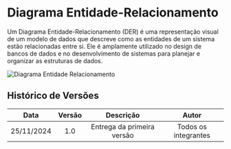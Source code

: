 # Diagrama Entidade-Relacionamento

Um Diagrama Entidade-Relacionamento (DER) é uma representação visual de um modelo de dados que descreve como as entidades de um sistema estão relacionadas entre si. Ele é amplamente utilizado no design de bancos de dados e no desenvolvimento de sistemas para planejar e organizar as estruturas de dados.

![Diagrama Entidade Relacionamento](/2024.2-D-D-classico/imagens/DER.drawio.png)

## Histórico de Versões

|    Data    | Versão | Descrição | Autor |
| :---: | :----: | :---: | :---: |
| 25/11/2024 | 1.0 | Entrega da primeira versão | Todos os integrantes |